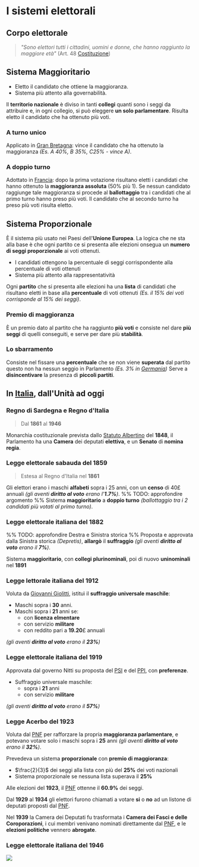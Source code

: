 # I sistemi elettorali
## Corpo elettorale
> *"Sono elettori tutti i cittadini, uomini e donne, che hanno raggiunto la maggiore età"* 
> (Art. 48 [Costituzione](Costituzione))

## Sistema Maggioritario
- Eletto il candidato che ottiene la maggioranza.
- Sistema più attento alla governabilità.

Il **territorio nazionale** è diviso in tanti **collegi** quanti sono i seggi da attribuire e, in ogni collegio, si può eleggere **un solo parlamentare**. Risulta eletto il candidato che ha ottenuto più voti.

### A turno unico
Applicato in [Gran Bretagna](../luoghi/Gran%20Bretagna): vince il candidato che ha ottenuto la maggioranza *(Es. A 40%, B 35%, C25% - vince A)*.

### A doppio turno
Adottato in [Francia](../luoghi/Francia): dopo la prima votazione risultano eletti i candidati che hanno ottenuto la **maggioranza assoluta** (50% più 1). Se nessun candidato raggiunge tale maggioranza si procede al **ballottaggio** tra i candidati che al primo turno hanno preso più voti. Il candidato che al secondo turno ha preso più voti risulta eletto.

## Sistema Proporzionale
È il sistema più usato nei Paesi dell'**Unione Europea**. La logica che ne sta alla base è che ogni partito ce si presenta alle elezioni onsegua un **numero di seggi proporzionale** ai voti ottenuti.

- I candidati ottengono la percentuale di seggi corrispondente alla percentuale di voti ottenuti
- Sistema più attento alla rappresentatività

Ogni **partito** che si presenta alle elezioni ha una **lista** di candidati che risultano eletti in base alla **percentuale** di voti ottenuti *(Es. il 15% dei voti corrisponde al 15% dei seggi)*.

### Premio di maggioranza
È un premio dato al partito che ha raggiunto **più voti** e consiste nel dare **più seggi** di quelli conseguiti, e serve per dare più **stabilità**.

### Lo sbarramento
Consiste nel fissare una **percentuale** che se non viene **superata** dal partito questo non ha nessun seggio in Parlamento *(Es. 3% in [Germania](../luoghi/Germania))* Serve a **disincentivare** la presenza di **piccoli partiti**.

## In [Italia](../luoghi/Italia), dall'Unità ad oggi
### Regno di Sardegna e Regno d'Italia
> Dal **1861** al **1946**

Monarchia costituzionale prevista dallo [Statuto Albertino](Statuto%20Albertino) del **1848**, il Parlamento ha una **Camera** dei deputati **elettiva**, e un **Senato** di **nomina regia**.

### Legge elettorale sabauda del 1859
> Estesa al Regno d'Italia nel **1861**

Gli elettori erano i maschi **alfabeti** sopra i 25 anni, con un **censo** di 40£ annuali *(gli aventi **diritto al voto** erano l'**1.7%**)*. 
%% TODO: approfondire argomento %%
Sistema **maggioritario** a **doppio turno** *(ballottaggio tra i 2 candidati più votati al primo turno)*.

### Legge elettorale italiana del 1882
%% TODO: approfondire Destra e Sinistra storica %%
Proposta e approvata dalla Sinistra storica *(Depretis)*, **allargò** il **suffraggio** *(gli aventi **diritto al voto** erano il **7%**)*.

Sistema **maggioritario**, con **collegi plurinominali**, poi di nuovo **uninominali** nel **1891**

### Legge lettorale italiana del 1912
Voluta da [Giovanni Giolitti](../notabili/Giovanni%20Giolitti), istituì il **suffraggio universale maschile**:
- Maschi sopra i **30** anni.
- Maschi sopra i **21** anni se:
	- con **licenza elmentare**
	- con servizio **militare**
	- con reddito pari a **19.20**£ annuali
	
*(gli aventi **diritto al voto** erano il **23%**)*

### Legge elettorale italiana del 1919
Approvata dal governo Nitti su proposta del [PSI](../politica/PSI) e del [PPI](../politica/PPI), con **preferenze**.
 
- Suffraggio universale maschile:
	- sopra i **21** anni
	- con servizio **militare**
	
*(gli aventi **diritto al voto** erano il **57%**)*

### Legge Acerbo del 1923
Voluta dal [PNF](../politica/PNF) per rafforzare la propria **maggioranza parlamentare**, e potevano votare solo i maschi sopra i **25** anni *(gli aventi **diritto al voto** erano il **32%**)*.

Prevedeva un sistema **proporzionale** con **premio di maggioranza**:
- $\frac{2}{3}$ dei seggi alla lista con più del **25%** dei voti nazionali
- Sistema proporzionale se nessuna lista superava il **25%**

Alle elezioni del **1923**, il [PNF](../politica/PNF) ottenne il **60.9%** dei seggi.

Dal **1929** al **1934** gli elettori furono chiamati a votare **si** o **no** ad un listone di deputati proposti dal [PNF](../politica/PNF).

Nel **1939** la Camera dei Deputati fu trasformata i **Camera dei Fasci e delle Coroporazioni**, i cui membri venivano nominati direttamente dal [PNF](../politica/PNF), e le **elezioni politiche** vennero **abrogate**.

### Legge elettorale italiana del 1946



![](../mhpp9utv6gc31.webp)
